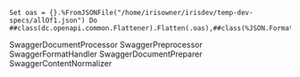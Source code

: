 
```
Set oas = {}.%FromJSONFile("/home/irisowner/irisdev/temp-dev-specs/allOf1.json") Do ##class(dc.openapi.common.Flattener).Flatten(.oas),##class(%JSON.Formatter).%New().Format(oas)
```


SwaggerDocumentProcessor
SwaggerPreprocessor
SwaggerFormatHandler
SwaggerDocumentPreparer
SwaggerContentNormalizer